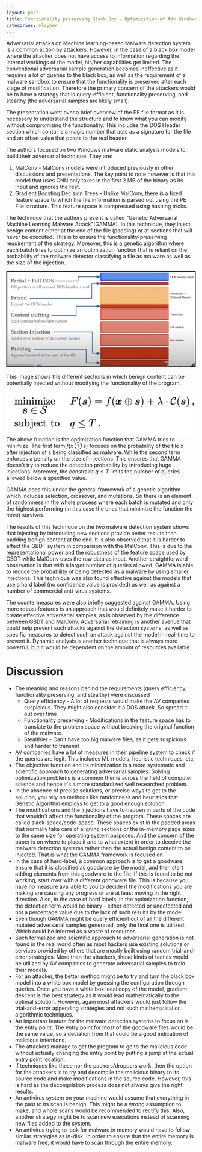 ```yaml
---
layout: post
title: Functionality preserving Black Box - Optimization of Adv Windows Malware
categories: mlcyber
---
```


Adversarial attacks on Machine learning-based Malware detection system is a common action by attackers. However, in the case of a black box model where the attacker does not have access to information regarding the internal workings of the model, his/her capabilities get limited. The conventional adversarial sample generation becomes ineffective as it requires a lot of queries to the black box, as well as the requirement of a malware sandbox to ensure that the functionality is preserved after each stage of modification. Therefore the primary concern of the attackers would be to have a strategy that is query-efficient, functionality preserving, and stealthy (the adversarial samples are likely small). 

The presentation went over a brief overview of the PE file format as it is necessary to understand the structure and to know what you can modify without compromising the functionality. This includes the DOS Header section which contains a magic number that acts as a signature for the file and an offset value that points to the real header.

The authors focused on two Windows malware static analysis models to build their adversarial technique. They are:
1. MalConv - MalConv models were introduced previously in other discussions and presentations. The key point to note however is that this model that uses CNN only takes in the first 2 MB of the binary as its input and ignores the rest. 
2. Gradient Boosting Decision Trees - Unlike MalConv, there is a fixed feature space to which the file information is parsed out using the PE File structure. This feature space is compressed using hashing tricks. 

The technique that the authors present is called "Genetic Adversarial Machine Learning Malware Attack"(GAMMA). In this technique, they inject benign content either at the end of the file (padding) or at sections that will never be executed. This is to ensure the functionality-preserving requirement of the strategy. Moreover, this is a genetic algorithm where each batch tries to optimize an optimization function that is reliant on the probability of the malware detector classifying a file as malware as well as the size of the injection.

![f201a8d221dcda650ea9f665e6af1dab.png](/images/mlcyber/8a2b196152664a6490e85159647297ee.png)

This image shows the different sections in which benign content can be potentially injected without modifying the functionality of the program. 

![26371724d3ea2f05983700679993d2a1.png](/images/mlcyber/d4dced53283b46cc8de834e07c992f9a.png)
The above function is the optimization function that GAMMA tries to minimize. The first term $f(x \oplus s)$ focuses on the probability of the file x after injection of s being classified as malware. While the second term enforces a penalty on the size of injections. This ensures that GAMMA doesn't try to reduce the detection probability by introducing huge injections. Moreover, the constraint $q \leq T$ limits the number of queries allowed below a specified value. 

GAMMA does this under the general framework of a genetic algorithm which includes selection, crossover, and mutations. So there is an element of randomness in the whole process where each batch is mutated and only the highest performing (in this case the ones that minimize the function the most) survives. 

The results of this technique on the two malware detection system shows that injecting by introducing new sections provide better results than padding benign content at the end. It is also observed that it is harder to affect the GBDT system in comparison with the MalConv. This is due to the representational power and the robustness of the feature space used by GBDT while MalConv uses the raw data as input. Another straightforward observation is that with a larger number of queries allowed, GAMMA is able to reduce the probability of being detected as a malware by using smaller injections. This technique was also found effective against the models that use a hard label (no confidence value is provided) as well as against a number of commercial anti-virus systems.

The countermeasures were also briefly suggested against GAMMA. Using more robust features is an approach that would definitely make it harder to create effective adversarial samples, as is observed by the difference between GBDT and MalConv. Adversarial retraining is another avenue that could help prevent such attacks against the detection systems, as well as specific measures to detect such an attack against the model in real-time to prevent it. Dynamic analysis is another technique that is always more powerful, but it would be dependent on the amount of resources available. 

# Discussion
* The meaning and reasons behind the requirements (query efficiency, functionality preserving, and stealthy) were discussed
	* Query efficiency - A lot of requests would make the AV companies suspicious. They might also consider it a DOS attack. So spread it out over time
	* Functionality preserving - Modifications in the feature space has to translate to the problem space without breaking the original function of the malware. 
	* Stealthier - Can't have too big malware files, as it gets suspicious and harder to transmit
* AV companies have a lot of measures in their pipeline system to check if the queries are legit. This includes ML models, heuristic techniques, etc.
* The objective function and its minimization is a more systematic and scientific approach to generating adversarial samples. Solving optimization problems is a common theme across the field of computer science and hence it's a more standardized well researched problem.
* In the absence of precise solutions, or precise ways to get to the solution, you rely on methods like randomness and heuristics that Genetic Algorithm employs to get to a good enough solution
* The modifications and the injections have to happen in parts of the code that wouldn't affect the functionality of the program. These spaces are called slack-space/code-space. These spaces exist in the padded areas that normally take care of aligning sections or the in-memory page sizes to the same size for operating system purposes. And the concern of the paper is on where to place it and to what extent in order to deceive the malware detection systems rather than the actual benign content to be injected. That is what the GAMMA framework is focused on. 
* In the case of hard-label, a common approach is to get a goodware, ensure that it is classified as goodware by the model, and then start adding elements from this goodware to the file. If this is found to be not working, start over with a different goodware file. This is because you have no measure available to you to decide if the modifications you are making are causing any progress or are at least moving in the right direction. Also, in the case of hard labels, in the optimization function, the detection term would be binary - either detected or undetected and not a percentage value due to the lack of such results by the model.
* Even though GAMMA might be query efficient out of all the different mutated adversarial samples generated, only the final one is utilized. Which could be inferred as a waste of resources. 
* Such formalized and scientific approach to adversarial generation is not found in the real world often as most hackers use existing solutions or services provided by others that are mostly built using random trial-and-error strategies. More than the attackers, these kinds of tactics would be utilized by AV companies to generate adversarial samples to train their models. 
* For an attacker, the better method might be to try and turn the black box model into a white box model by guessing the configuration through queries. Once you have a white box local copy of the model, gradient descent is the best strategy as it would lead mathematically to the optimal solution. However, again most attackers would just follow the trial-and-error appending strategies and not such mathematical or algorithmic techniques.
* An important feature for the malware detection systems to focus on is the entry point. The entry point for most of the goodware files would be the same value, so a deviation from that could be a good indication of malicious intentions. 
* The attackers manage to get the program to go to the malicious code without actually changing the entry point by putting a jump at the actual entry point location.
* If techniques like these nor the packers/droppers work, then the option for the attackers is to try and decompile the malicious binary to its source code and make modifications in the source code. However, this is hard as the decompilation process does not always give the right results. 
* An antivirus system on your machine would assume that everything in the past to its scan is benign. This might be a wrong assumption to make, and whole scans would be recommended to rectify this. Also, another strategy might be to scan new executions instead of scanning new files added to the system.
* An antivirus trying to look for malware in memory would have to follow similar strategies as in-disk. In order to ensure that the entire memory is malware free, it would have to scan through the entire memory.


